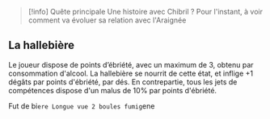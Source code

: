 > [!info] Quête principale
> Une histoire avec Chibril ?
> Pour l'instant, à voir comment va évoluer sa relation avec l'Araignée
## La hallebière

Le joueur dispose de points d’ébriété, avec un maximum de 3, obtenu par consommation d'alcool.
La hallebière se nourrit de cette état, et inflige +1 dégâts par points d'ébriété, par dés.
En contrepartie, tous les jets de compétences dispose d'un malus de 10% par points d'ébriété.

Fut de bi`ere
Longue vue
2 boules fumig`ene


